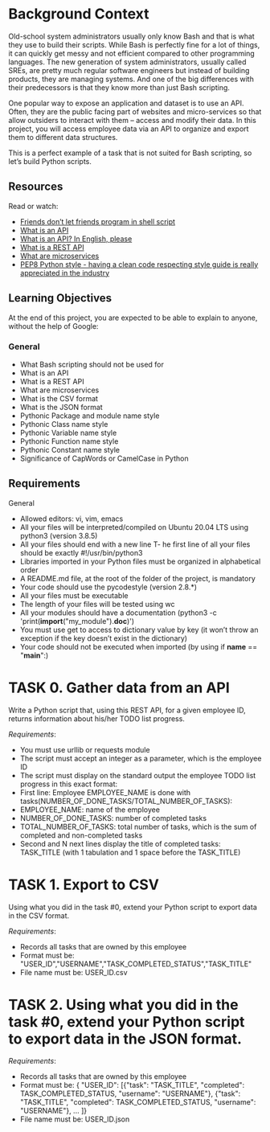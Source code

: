 # Background Context


Old-school system administrators usually only know Bash and that is what they use to build their scripts. While Bash is perfectly fine for a lot of things, it can quickly get messy and not efficient compared to other programming languages. The new generation of system administrators, usually called SREs, are pretty much regular software engineers but instead of building products, they are managing systems. And one of the big differences with their predecessors is that they know more than just Bash scripting.

One popular way to expose an application and dataset is to use an API. Often, they are the public facing part of websites and micro-services so that allow outsiders to interact with them – access and modify their data. In this project, you will access employee data via an API to organize and export them to different data structures.

This is a perfect example of a task that is not suited for Bash scripting, so let’s build Python scripts.

## Resources
Read or watch:

- [Friends don’t let friends program in shell script](https://www.turnkeylinux.org/blog/friends-dont-let-friends-program-shell-script)
- [What is an API](https://www.webopedia.com/definitions/api/)
- [What is an API? In English, please](https://www.freecodecamp.org/news/what-is-an-api-in-english-please-b880a3214a82/)
- [What is a REST API](https://www.sitepoint.com/rest-api/)
- [What are microservices](https://smartbear.com/learn/api-design/microservices/)
- [PEP8 Python style - having a clean code respecting style guide is really appreciated in the industry](https://peps.python.org/pep-0008/)

## Learning Objectives
At the end of this project, you are expected to be able to explain to anyone, without the help of Google:

### General
- What Bash scripting should not be used for
- What is an API
- What is a REST API
- What are microservices
- What is the CSV format
- What is the JSON format
- Pythonic Package and module name style
- Pythonic Class name style
- Pythonic Variable name style
- Pythonic Function name style
- Pythonic Constant name style
- Significance of CapWords or CamelCase in Python

## Requirements
General
- Allowed editors: vi, vim, emacs
- All your files will be interpreted/compiled on Ubuntu 20.04 LTS using python3 (version 3.8.5)
- All your files should end with a new line
T- he first line of all your files should be exactly #!/usr/bin/python3
- Libraries imported in your Python files must be organized in alphabetical order
- A README.md file, at the root of the folder of the project, is mandatory
- Your code should use the pycodestyle (version 2.8.*)
- All your files must be executable
- The length of your files will be tested using wc
- All your modules should have a documentation (python3 -c 'print(__import__("my_module").__doc__)')
- You must use get to access to dictionary value by key (it won’t throw an exception if the key doesn’t exist in the dictionary)
- Your code should not be executed when imported (by using if __name__ == "__main__":)

# TASK 0. Gather data from an API

Write a Python script that, using this REST API, for a given employee ID, returns information about his/her TODO list progress.

*Requirements*:

- You must use urllib or requests module
- The script must accept an integer as a parameter, which is the employee ID
- The script must display on the standard output the employee TODO list progress in this exact format:
- First line: Employee EMPLOYEE_NAME is done with tasks(NUMBER_OF_DONE_TASKS/TOTAL_NUMBER_OF_TASKS):
- EMPLOYEE_NAME: name of the employee
- NUMBER_OF_DONE_TASKS: number of completed tasks
- TOTAL_NUMBER_OF_TASKS: total number of tasks, which is the sum of completed and non-completed tasks
- Second and N next lines display the title of completed tasks: TASK_TITLE (with 1 tabulation and 1 space before the TASK_TITLE)

# TASK 1. Export to CSV

Using what you did in the task #0, extend your Python script to export data in the CSV format.

*Requirements*:

- Records all tasks that are owned by this employee
- Format must be: "USER_ID","USERNAME","TASK_COMPLETED_STATUS","TASK_TITLE"
- File name must be: USER_ID.csv

# TASK 2. Using what you did in the task #0, extend your Python script to export data in the JSON format.

*Requirements*:

- Records all tasks that are owned by this employee
- Format must be: { "USER_ID": [{"task": "TASK_TITLE", "completed": TASK_COMPLETED_STATUS, "username": "USERNAME"}, {"task": "TASK_TITLE", "completed": TASK_COMPLETED_STATUS, "username": "USERNAME"}, ... ]}
- File name must be: USER_ID.json